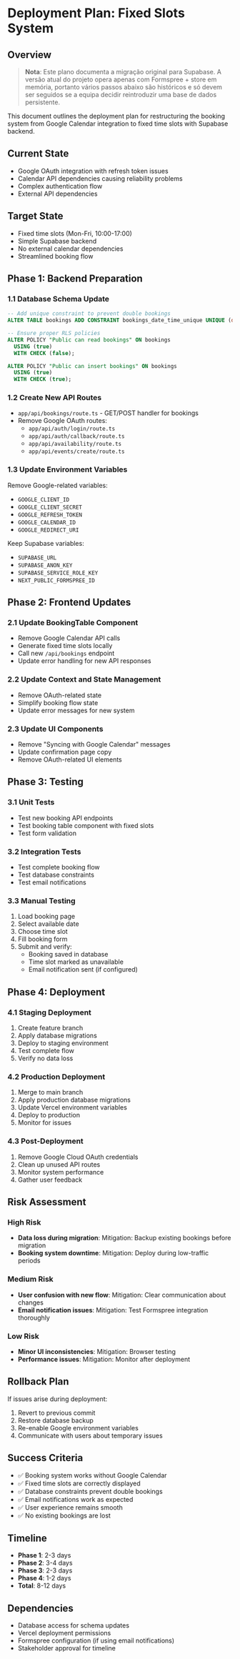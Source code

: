 # Deployment Plan: Fixed Slots System

## Overview

> **Nota**: Este plano documenta a migração original para Supabase. A versão atual do projeto opera apenas com Formspree + store em memória, portanto vários passos abaixo são históricos e só devem ser seguidos se a equipa decidir reintroduzir uma base de dados persistente.

This document outlines the deployment plan for restructuring the booking system from Google Calendar integration to fixed time slots with Supabase backend.

## Current State

- Google OAuth integration with refresh token issues
- Calendar API dependencies causing reliability problems
- Complex authentication flow
- External API dependencies

## Target State

- Fixed time slots (Mon-Fri, 10:00-17:00)
- Simple Supabase backend
- No external calendar dependencies
- Streamlined booking flow

## Phase 1: Backend Preparation

### 1.1 Database Schema Update
```sql
-- Add unique constraint to prevent double bookings
ALTER TABLE bookings ADD CONSTRAINT bookings_date_time_unique UNIQUE (date, time);

-- Ensure proper RLS policies
ALTER POLICY "Public can read bookings" ON bookings
  USING (true)
  WITH CHECK (false);

ALTER POLICY "Public can insert bookings" ON bookings
  USING (true)
  WITH CHECK (true);
```

### 1.2 Create New API Routes
- `app/api/bookings/route.ts` - GET/POST handler for bookings
- Remove Google OAuth routes:
  - `app/api/auth/login/route.ts`
  - `app/api/auth/callback/route.ts`
  - `app/api/availability/route.ts`
  - `app/api/events/create/route.ts`

### 1.3 Update Environment Variables
Remove Google-related variables:
- `GOOGLE_CLIENT_ID`
- `GOOGLE_CLIENT_SECRET`
- `GOOGLE_REFRESH_TOKEN`
- `GOOGLE_CALENDAR_ID`
- `GOOGLE_REDIRECT_URI`

Keep Supabase variables:
- `SUPABASE_URL`
- `SUPABASE_ANON_KEY`
- `SUPABASE_SERVICE_ROLE_KEY`
- `NEXT_PUBLIC_FORMSPREE_ID`

## Phase 2: Frontend Updates

### 2.1 Update BookingTable Component
- Remove Google Calendar API calls
- Generate fixed time slots locally
- Call new `/api/bookings` endpoint
- Update error handling for new API responses

### 2.2 Update Context and State Management
- Remove OAuth-related state
- Simplify booking flow state
- Update error messages for new system

### 2.3 Update UI Components
- Remove "Syncing with Google Calendar" messages
- Update confirmation page copy
- Remove OAuth-related UI elements

## Phase 3: Testing

### 3.1 Unit Tests
- Test new booking API endpoints
- Test booking table component with fixed slots
- Test form validation

### 3.2 Integration Tests
- Test complete booking flow
- Test database constraints
- Test email notifications

### 3.3 Manual Testing
1. Load booking page
2. Select available date
3. Choose time slot
4. Fill booking form
5. Submit and verify:
   - Booking saved in database
   - Time slot marked as unavailable
   - Email notification sent (if configured)

## Phase 4: Deployment

### 4.1 Staging Deployment
1. Create feature branch
2. Apply database migrations
3. Deploy to staging environment
4. Test complete flow
5. Verify no data loss

### 4.2 Production Deployment
1. Merge to main branch
2. Apply production database migrations
3. Update Vercel environment variables
4. Deploy to production
5. Monitor for issues

### 4.3 Post-Deployment
1. Remove Google Cloud OAuth credentials
2. Clean up unused API routes
3. Monitor system performance
4. Gather user feedback

## Risk Assessment

### High Risk
- **Data loss during migration**: Mitigation: Backup existing bookings before migration
- **Booking system downtime**: Mitigation: Deploy during low-traffic periods

### Medium Risk
- **User confusion with new flow**: Mitigation: Clear communication about changes
- **Email notification issues**: Mitigation: Test Formspree integration thoroughly

### Low Risk
- **Minor UI inconsistencies**: Mitigation: Browser testing
- **Performance issues**: Mitigation: Monitor after deployment

## Rollback Plan

If issues arise during deployment:
1. Revert to previous commit
2. Restore database backup
3. Re-enable Google environment variables
4. Communicate with users about temporary issues

## Success Criteria

- ✅ Booking system works without Google Calendar
- ✅ Fixed time slots are correctly displayed
- ✅ Database constraints prevent double bookings
- ✅ Email notifications work as expected
- ✅ User experience remains smooth
- ✅ No existing bookings are lost

## Timeline

- **Phase 1**: 2-3 days
- **Phase 2**: 3-4 days
- **Phase 3**: 2-3 days
- **Phase 4**: 1-2 days
- **Total**: 8-12 days

## Dependencies

- Database access for schema updates
- Vercel deployment permissions
- Formspree configuration (if using email notifications)
- Stakeholder approval for timeline
